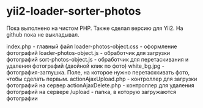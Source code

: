 # yii2-loader-sorter-photos
Пока выполнено на чистом PHP. Также сделал версию для Yii2. На github пока не выкладывал. 

index.php - главный файл
loader-photos-object.css - оформление фотографий
loader-photos-object.js - обработчик для загрузки фотографий
sort-photos-object.js - обработчик для перетаскивания и удаления фотографий (двойной клик по фото)
white_bg.jpg - фотография-заглушка. Поле, на которое нужно перетасккивать фото, чтобы сделать первым.
actionAjaxUpload.php - контроллер для загрузки фотографий на сервер
actionAjaxDelete.php - контроллер для удаления фотографий на сервере
/upload - папка, в которую загружаются фотографии
